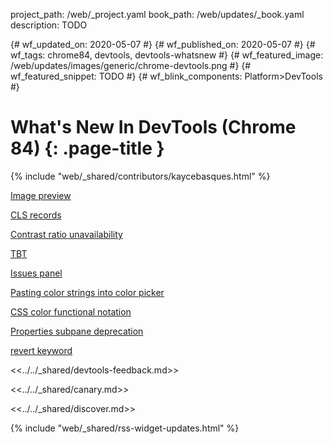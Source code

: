 project_path: /web/_project.yaml
book_path: /web/updates/_book.yaml
description: TODO

{# wf_updated_on: 2020-05-07 #}
{# wf_published_on: 2020-05-07 #}
{# wf_tags: chrome84, devtools, devtools-whatsnew #}
{# wf_featured_image: /web/updates/images/generic/chrome-devtools.png #}
{# wf_featured_snippet: TODO #}
{# wf_blink_components: Platform>DevTools #}

# What's New In DevTools (Chrome 84) {: .page-title }

{% include "web/_shared/contributors/kaycebasques.html" %}

[Image preview](https://chromium.googlesource.com/devtools/devtools-frontend/+/1ebbb30be21f07d6a4d3ccd3b8dc7bd0dd37b41d)

[CLS records](https://chromium.googlesource.com/devtools/devtools-frontend/+/f130314cc50ccd2c933017ee9bb06eefd68ed206)

[Contrast ratio unavailability](https://chromium.googlesource.com/devtools/devtools-frontend/+/5040286c62a4d263eb2fd674003f58445b144801)

[TBT](https://chromium.googlesource.com/devtools/devtools-frontend/+/a0c450d5b58f71b67134306b2e1c29a75326d3db)

[Issues panel](https://chromium.googlesource.com/devtools/devtools-frontend/+/39aac148144c5464a67e9013f3c218f6ea65dfdf)

[Pasting color strings into color picker](https://chromium.googlesource.com/devtools/devtools-frontend/+/075e3e17b7810bb4531822c24bc7984e34d51895)

[CSS color functional notation](https://chromium.googlesource.com/devtools/devtools-frontend/+/e858e4aa92e7b4f31de0d4eaccadba512bdc3c36)

[Properties subpane deprecation](https://chromium.googlesource.com/devtools/devtools-frontend/+/5f6928b9570ed35c4a0b4c1de9b0d1f62370c636)

[revert keyword](https://chromium.googlesource.com/devtools/devtools-frontend/+/811c6e98ee25baf3f6f5a6145e1896fbe4362d7a)

<<../../_shared/devtools-feedback.md>>

<<../../_shared/canary.md>>

<<../../_shared/discover.md>>

{% include "web/_shared/rss-widget-updates.html" %}
